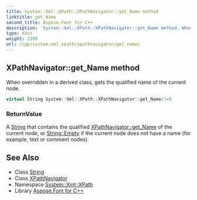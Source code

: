 ```yaml
---
title: System::Xml::XPath::XPathNavigator::get_Name method
linktitle: get_Name
second_title: Aspose.Font for C++
description: 'System::Xml::XPath::XPathNavigator::get_Name method. When overridden in a derived class, gets the qualified name of the current node in C++.'
type: docs
weight: 2100
url: /cpp/system.xml.xpath/xpathnavigator/get_name/
---
```

## XPathNavigator::get_Name method


When overridden in a derived class, gets the qualified name of the current node.

```cpp
virtual String System::Xml::XPath::XPathNavigator::get_Name()=0
```


### ReturnValue

A [String](../../../system/string/) that contains the qualified [XPathNavigator::get_Name](./) of the current node, or [String::Empty](../../../system/string/empty/) if the current node does not have a name (for example, text or comment nodes).

## See Also

* Class [String](../../../system/string/)
* Class [XPathNavigator](../)
* Namespace [System::Xml::XPath](../../)
* Library [Aspose.Font for C++](../../../)

